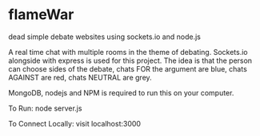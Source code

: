 # flameWar
dead simple debate websites using sockets.io and node.js

A real time chat with multiple rooms in the theme of debating. Sockets.io alongside with express is used for this project. The idea is that the person can choose sides of the debate, chats FOR the argument are blue, chats AGAINST are red, chats NEUTRAL are grey. 

MongoDB, nodejs and NPM is required to run this on your computer.

To Run:
  node server.js

To Connect Locally:
  visit localhost:3000
